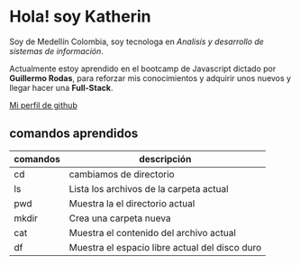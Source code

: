 # Hola! soy Katherin 

Soy de Medellín Colombia, soy tecnologa en *Analisís y desarrollo de sistemas de información*. 

Actualmente estoy aprendido en el bootcamp de Javascript dictado por **Guillermo Rodas**, 
para reforzar mis conocimientos y adquirir unos nuevos y llegar hacer una **Full-Stack**.

[ Mi perfil de github ]( https://github.com/ktlamas29 )



## comandos aprendidos 

|  comandos |                descripción                     |
|-----------|------------------------------------------------|
|   cd      | cambiamos de directorio                        |
|   ls      | Lista los archivos de la carpeta actual        |
|   pwd     | Muestra la el directorio actual                |
|   mkdir   | Crea una carpeta nueva                         |
|   cat     | Muestra el contenido del archivo actual |      |
|   df	    |  Muestra el espacio libre actual del disco duro|